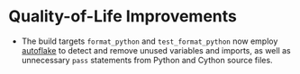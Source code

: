 # Quality-of-Life Improvements

- The build targets `format_python` and `test_format_python` now employ [autoflake](https://github.com/PyCQA/autoflake) to detect and remove unused variables and imports, as well as unnecessary `pass` statements from Python and Cython source files.
